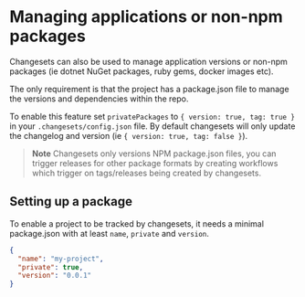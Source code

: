 # Managing applications or non-npm packages

Changesets can also be used to manage application versions or non-npm packages (ie dotnet NuGet packages, ruby gems, docker images etc).

The only requirement is that the project has a package.json file to manage the versions and dependencies within the repo.

To enable this feature set `privatePackages` to `{ version: true, tag: true }` in your `.changesets/config.json` file. By default changesets will only update the changelog and version (ie `{ version: true, tag: false }`).

> **Note**
> Changesets only versions NPM package.json files, you can trigger releases for other package formats by creating workflows which trigger on tags/releases being created by changesets.

## Setting up a package

To enable a project to be tracked by changesets, it needs a minimal package.json with at least `name`, `private` and `version`.

```json
{
  "name": "my-project",
  "private": true,
  "version": "0.0.1"
}
```
